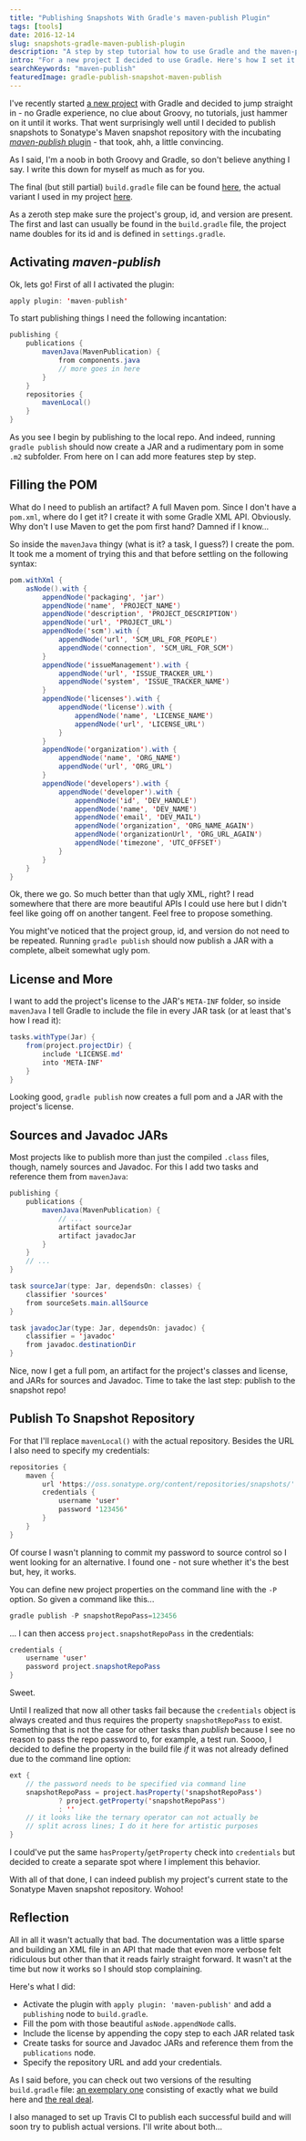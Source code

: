 ```yaml
---
title: "Publishing Snapshots With Gradle's maven-publish Plugin"
tags: [tools]
date: 2016-12-14
slug: snapshots-gradle-maven-publish-plugin
description: "A step by step tutorial how to use Gradle and the maven-publish plugin to publish snapshots to Sonatype's Maven snapshot repo."
intro: "For a new project I decided to use Gradle. Here's how I set it up with the incubating maven-publish plugin to publish snapshots to Sonatype's repository."
searchKeywords: "maven-publish"
featuredImage: gradle-publish-snapshot-maven-publish
---
```


I've recently started [a new project](https://github.com/junit-pioneer/junit-pioneer) with Gradle and decided to jump straight in - no Gradle experience, no clue about Groovy, no tutorials, just hammer on it until it works.
That went surprisingly well until I decided to publish snapshots to Sonatype's Maven snapshot repository with the incubating [*maven-publish* plugin](https://docs.gradle.org/current/userguide/publishing_maven.html) - that took, ahh, a little convincing.

<admonition type="caveat">

As I said, I'm a noob in both Groovy and Gradle, so don't believe anything I say.
I write this down for myself as much as for you.

</admonition>

The final (but still partial) `build.gradle` file can be found [here](https://gist.github.com/nicolaiparlog/d1850ac402f086e1b4fc42f58f5aa365), the actual variant I used in my project [here](https://github.com/junit-pioneer/junit-pioneer/blob/3ab5fee6dfa2c8b99327d0d198fdaa58f044808e/build.gradle).

As a zeroth step make sure the project's group, id, and version are present.
The first and last can usually be found in the `build.gradle` file, the project name doubles for its id and is defined in `settings.gradle`.

## Activating *maven-publish*

Ok, lets go!
First of all I activated the plugin:

```java
apply plugin: 'maven-publish'
```

To start publishing things I need the following incantation:

```java
publishing {
	publications {
		mavenJava(MavenPublication) {
			from components.java
			// more goes in here
		}
	}
	repositories {
		mavenLocal()
	}
}
```

As you see I begin by publishing to the local repo.
And indeed, running `gradle publish` should now create a JAR and a rudimentary pom in some `.m2` subfolder.
From here on I can add more features step by step.

## Filling the POM

What do I need to publish an artifact?
A full Maven pom.
Since I don't have a `pom.xml`, where do I get it?
I create it with some Gradle XML API.
Obviously.
Why don't I use Maven to get the pom first hand?
Damned if I know...

So inside the `mavenJava` thingy (what is it?
a task, I guess?) I create the pom.
It took me a moment of trying this and that before settling on the following syntax:

```java
pom.withXml {
	asNode().with {
		appendNode('packaging', 'jar')
		appendNode('name', 'PROJECT_NAME')
		appendNode('description', 'PROJECT_DESCRIPTION')
		appendNode('url', 'PROJECT_URL')
		appendNode('scm').with {
			appendNode('url', 'SCM_URL_FOR_PEOPLE')
			appendNode('connection', 'SCM_URL_FOR_SCM')
		}
		appendNode('issueManagement').with {
			appendNode('url', 'ISSUE_TRACKER_URL')
			appendNode('system', 'ISSUE_TRACKER_NAME')
		}
		appendNode('licenses').with {
			appendNode('license').with {
				appendNode('name', 'LICENSE_NAME')
				appendNode('url', 'LICENSE_URL')
			}
		}
		appendNode('organization').with {
			appendNode('name', 'ORG_NAME')
			appendNode('url', 'ORG_URL')
		}
		appendNode('developers').with {
			appendNode('developer').with {
				appendNode('id', 'DEV_HANDLE')
				appendNode('name', 'DEV_NAME')
				appendNode('email', 'DEV_MAIL')
				appendNode('organization', 'ORG_NAME_AGAIN')
				appendNode('organizationUrl', 'ORG_URL_AGAIN')
				appendNode('timezone', 'UTC_OFFSET')
			}
		}
	}
}
```

Ok, there we go.
So much better than that ugly XML, right?
I read somewhere that there are more beautiful APIs I could use here but I didn't feel like going off on another tangent.
Feel free to propose something.

You might've noticed that the project group, id, and version do not need to be repeated.
Running `gradle publish` should now publish a JAR with a complete, albeit somewhat ugly pom.

## License and More

I want to add the project's license to the JAR's `META-INF` folder, so inside `mavenJava` I tell Gradle to include the file in every JAR task (or at least that's how I read it):

```java
tasks.withType(Jar) {
	from(project.projectDir) {
		include 'LICENSE.md'
		into 'META-INF'
	}
}
```

Looking good, `gradle publish` now creates a full pom and a JAR with the project's license.

## Sources and Javadoc JARs

Most projects like to publish more than just the compiled `.class` files, though, namely sources and Javadoc.
For this I add two tasks and reference them from `mavenJava`:

```java
publishing {
	publications {
		mavenJava(MavenPublication) {
			// ...
			artifact sourceJar
			artifact javadocJar
		}
	}
	// ...
}

task sourceJar(type: Jar, dependsOn: classes) {
	classifier 'sources'
	from sourceSets.main.allSource
}

task javadocJar(type: Jar, dependsOn: javadoc) {
	classifier = 'javadoc'
	from javadoc.destinationDir
}
```

Nice, now I get a full pom, an artifact for the project's classes and license, and JARs for sources and Javadoc.
Time to take the last step: publish to the snapshot repo!

## Publish To Snapshot Repository

For that I'll replace `mavenLocal()` with the actual repository.
Besides the URL I also need to specify my credentials:

```java
repositories {
	maven {
		url 'https://oss.sonatype.org/content/repositories/snapshots/'
		credentials {
			username 'user'
			password '123456'
		}
	}
}
```

Of course I wasn't planning to commit my password to source control so I went looking for an alternative.
I found one - not sure whether it's the best but, hey, it works.

You can define new project properties on the command line with the `-P` option.
So given a command like this...

```java
gradle publish -P snapshotRepoPass=123456
```

... I can then access `project.snapshotRepoPass` in the credentials:

```java
credentials {
	username 'user'
	password project.snapshotRepoPass
}
```

Sweet.

Until I realized that now all other tasks fail because the `credentials` object is always created and thus requires the property `snapshotRepoPass` to exist.
Something that is not the case for other tasks than *publish* because I see no reason to pass the repo password to, for example, a test run.
Soooo, I decided to define the property in the build file *if* it was not already defined due to the command line option:

```java
ext {
	// the password needs to be specified via command line
	snapshotRepoPass = project.hasProperty('snapshotRepoPass')
			? project.getProperty('snapshotRepoPass')
			: ''
	// it looks like the ternary operator can not actually be
	// split across lines; I do it here for artistic purposes
}
```

I could've put the same `hasProperty`/`getProperty` check into `credentials` but decided to create a separate spot where I implement this behavior.

With all of that done, I can indeed publish my project's current state to the Sonatype Maven snapshot repository.
Wohoo!

## Reflection

All in all it wasn't actually that bad.
The documentation was a little sparse and building an XML file in an API that made that even more verbose felt ridiculous but other than that it reads fairly straight forward.
It wasn't at the time but now it works so I should stop complaining.

Here's what I did:

-   Activate the plugin with `apply plugin: 'maven-publish'` and add a `publishing` node to `build.gradle`.
-   Fill the pom with those beautiful `asNode.appendNode` calls.
-   Include the license by appending the copy step to each JAR related task
-   Create tasks for source and Javadoc JARs and reference them from the `publications` node.
-   Specify the repository URL and add your credentials.

As I said before, you can check out two versions of the resulting `build.gradle` file: [an exemplary one](https://gist.github.com/nicolaiparlog/d1850ac402f086e1b4fc42f58f5aa365) consisting of exactly what we build here and [the real deal](https://github.com/junit-pioneer/junit-pioneer/blob/3ab5fee6dfa2c8b99327d0d198fdaa58f044808e/build.gradle).

I also managed to set up Travis CI to publish each successful build and will soon try to publish actual versions.
I'll write about both...
